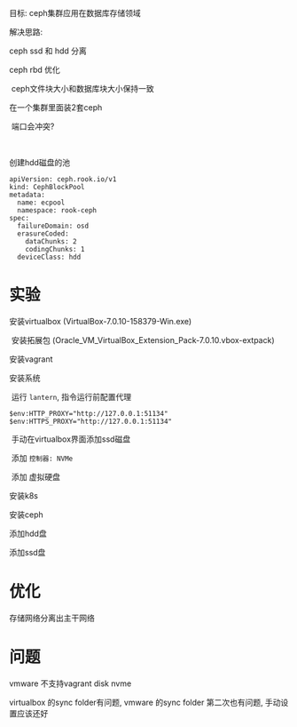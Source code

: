 目标: ceph集群应用在数据库存储领域



解决思路:

ceph ssd 和 hdd 分离

ceph rbd 优化

​	ceph文件块大小和数据库块大小保持一致







在一个集群里面装2套ceph

​	端口会冲突?

​	





创建hdd磁盘的池

```
apiVersion: ceph.rook.io/v1
kind: CephBlockPool
metadata:
  name: ecpool
  namespace: rook-ceph
spec:
  failureDomain: osd
  erasureCoded:
    dataChunks: 2
    codingChunks: 1
  deviceClass: hdd
```





# 实验

安装virtualbox (VirtualBox-7.0.10-158379-Win.exe)

​	安装拓展包 (Oracle_VM_VirtualBox_Extension_Pack-7.0.10.vbox-extpack)

安装vagrant

安装系统

​	运行 `lantern`, 指令运行前配置代理

```
$env:HTTP_PROXY="http://127.0.0.1:51134"
$env:HTTPS_PROXY="http://127.0.0.1:51134"
```

​	手动在virtualbox界面添加ssd磁盘

​		添加 `控制器: NVMe`

​			添加 虚拟硬盘

安装k8s

安装ceph

添加hdd盘

添加ssd盘





# 优化

存储网络分离出主干网络



# 问题

vmware 不支持vagrant disk nvme

virtualbox 的sync folder有问题, vmware 的sync folder 第二次也有问题, 手动设置应该还好